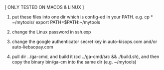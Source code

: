 [ ONLY TESTED ON MACOS & LINUX ]

1. put these files into one dir which is config-ed in your PATH. e.g.
cp * ~/mytools/
export PATH=$PATH:~/mytools

2. change the Linux password in ssh.exp
3. change the google authenticator secret key in auto-kisops.com and/or auto-liebaopay.com
4. pull dir ../ga-cmd, and build it (cd ../ga-cmd/src && ./build.sh), 
   and then copy the binary bin/ga-cm into the same dir (e.g. ~/mytools)

